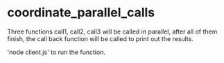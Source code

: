# coordinate_parallel_calls

Three functions call1, call2, call3 will be called in parallel, after all of them finish, the call back function will be called to print out the results.


'node client.js' to run the function. 

